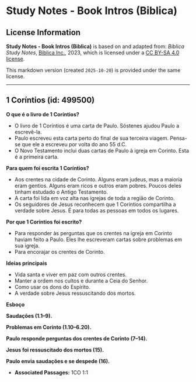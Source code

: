 # Study Notes - Book Intros (Biblica)

## License Information

**Study Notes - Book Intros (Biblica)** is based on and adapted from: _Biblica Study Notes_, [Biblica Inc.](https://www.biblica.com/), 2023, which is licensed under a [CC BY-SA 4.0 license](https://creativecommons.org/licenses/by-sa/4.0/legalcode.en).

This markdown version (created `2025-10-20`) is provided under the same license.



--------------------------------

## 1 Coríntios (id: 499500)

**O que é o livro de 1 Coríntios?**

* O livro de 1 Coríntios é uma carta de Paulo. Sóstenes ajudou Paulo a escrevê\-la.
* Paulo escreveu esta carta perto do final de sua terceira viagem. Pensa\-se que ele a escreveu por volta do ano 55 d.C.
* O Novo Testamento inclui duas cartas de Paulo à igreja em Corinto. Esta é a primeira carta.

**Para quem foi escrita 1 Coríntios?**

* Aos crentes na cidade de Corinto. Alguns eram judeus, mas a maioria eram gentios. Alguns eram ricos e outros eram pobres. Poucos deles tinham estudado o Antigo Testamento.
* A carta foi lida em voz alta nas igrejas de toda a região de Corinto.
* Os seguidores de Jesus reconhecem que 1 Coríntios compartilha a verdade sobre Jesus. É para todas as pessoas em todos os lugares.

**Por que 1 Coríntios foi escrito?**

* Para responder às perguntas que os crentes na igreja em Corinto haviam feito a Paulo. Eles lhe escreveram cartas sobre problemas em sua igreja.
* Para encorajar os crentes de Corinto.

**Ideias principais**

* Vida santa e viver em paz com outros crentes.
* Manter a ordem nos cultos e durante a Ceia do Senhor.
* Como usar os dons do Espírito.
* A verdade sobre Jesus ressuscitando dos mortos.

**Esboço**

**Saudações (1\.1–9\).**

**Problemas em Corinto (1\.10–6\.20\).**

**Paulo responde perguntas dos crentes de Corinto (7–14\).**

**Jesus foi ressuscitado dos mortos (15\).**

**Paulo envia saudações e se despede (16\).**

* **Associated Passages:** 1CO 1:1


